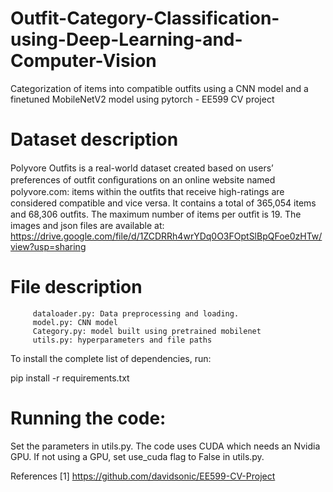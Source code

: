 # Outfit-Category-Classification-using-Deep-Learning-and-Computer-Vision
Categorization of items into compatible outfits using a CNN model and a finetuned MobileNetV2 model using pytorch - EE599 CV project

# Dataset description

Polyvore Outﬁts is a real-world dataset created based on users’ preferences of outﬁt conﬁgurations on an online website named polyvore.com: items within the outﬁts that receive high-ratings are considered compatible and vice versa. It contains a total of 365,054 items and 68,306 outﬁts. The maximum number of items per outﬁt is 19. The images and json files are available at: https://drive.google.com/file/d/1ZCDRRh4wrYDq0O3FOptSlBpQFoe0zHTw/view?usp=sharing

# File description
         dataloader.py: Data preprocessing and loading.
         model.py: CNN model
         Category.py: model built using pretrained mobilenet
         utils.py: hyperparameters and file paths

To install the complete list of dependencies, run:

pip install -r requirements.txt

# Running the code:
Set the parameters in utils.py. The code uses CUDA which needs an Nvidia GPU. If not using a GPU, set use_cuda flag to False in utils.py.

References
[1] https://github.com/davidsonic/EE599-CV-Project
